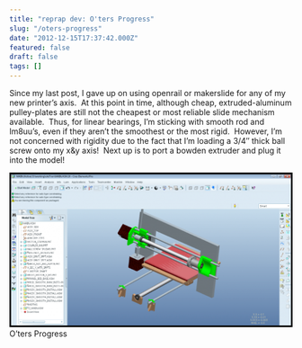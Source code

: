 ```yaml
---
title: "reprap dev: O'ters Progress"
slug: "/oters-progress"
date: "2012-12-15T17:37:42.000Z"
featured: false
draft: false
tags: []
---
```


Since my last post, I gave up on using openrail or makerslide for any of my new
printer’s axis.  At this point in time, although cheap, extruded-aluminum
pulley-plates are still not the cheapest or most reliable slide mechanism
available.  Thus, for linear bearings, I’m sticking with smooth rod and lm8uu’s,
even if they aren’t the smoothest or the most rigid.  However, I’m not concerned
with rigidity due to the fact that I’m loading a 3/4″ thick ball screw onto my
x&y axis!  Next up is to port a bowden extruder and plug it into the model!

[![O'ters Progress](./images/oteeProgress-1024x559.png "O'ters Progress")](http://static.cdaringe.com/archive/2012/12/oteeProgress.png)
O’ters Progress
